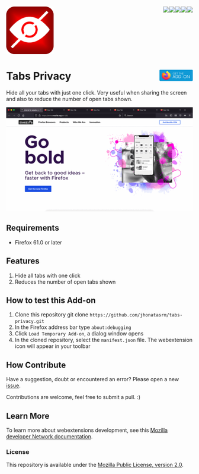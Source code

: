 [<img align="right" src="https://img.shields.io/github/issues/jhonatasrm/tabs-privacy.svg">](https://github.com/jhonatasrm/tabs-privacy/issues)
[<img align="right" src="https://img.shields.io/github/license/jhonatasrm/tabs-privacy.svg">](https://github.com/jhonatasrm/tabs-privacy/blob/master/LICENSE)
[<img align="right" src="https://img.shields.io/github/forks/jhonatasrm/tabs-privacy.svg">]()
[<img align="right" src="https://img.shields.io/github/stars/jhonatasrm/tabs-privacy.svg">]()
[<img align="right" src="https://img.shields.io/github/release/jhonatasrm/tabs-privacy.svg">](https://github.com/jhonatasrm/tabs-privacy/releases)

![Tabs Privacy](src/res/icons/icon.png)

# Tabs Privacy [<img align="right" style="width:auto;height:32px;" src="https://raw.githubusercontent.com/jhonatasrm/jhonatasrm.github.io/master/images/addon-firefox.png">](https://addons.mozilla.org/firefox/addon/tabs-privacy/)

Hide all your tabs with just one click. Very useful when sharing the screen and also to reduce the number of open tabs shown.

![Tabs Privacy Screenshot](tabs-privacy.gif)

## Requirements

- Firefox 61.0 or later

## Features

1. Hide all tabs with one click
2. Reduces the number of open tabs shown

## How to test this Add-on

1. Clone this repository git clone `https://github.com/jhonatasrm/tabs-privacy.git`
2. In the Firefox address bar type `about:debugging`
3. Click `Load Temporary Add-on`, a dialog window opens
4. In the cloned repository, select the `manifest.json` file. The webextension icon will appear in your toolbar

## How Contribute

Have a suggestion, doubt or encountered an error? Please open a new [issue](https://github.com/jhonatasrm/tabs-privacy/issues).

Contributions are welcome, feel free to submit a pull. :)

## Learn More

To learn more about webextensions development, see this [Mozilla developer Network documentation](https://developer.mozilla.org/Add-ons/WebExtensions).

### License

This repository is available under the [Mozilla Public License, version 2.0](https://github.com/jhonatasrm/tabs-privacy/blob/main/LICENSE).
